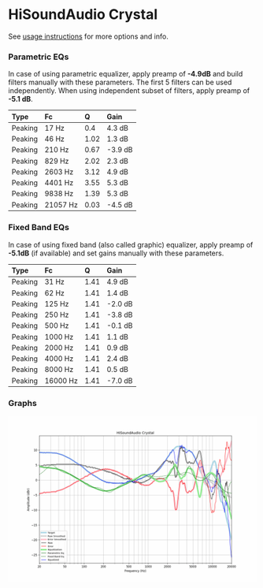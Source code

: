 # HiSoundAudio Crystal
See [usage instructions](https://github.com/jaakkopasanen/AutoEq#usage) for more options and info.

### Parametric EQs
In case of using parametric equalizer, apply preamp of **-4.9dB** and build filters manually
with these parameters. The first 5 filters can be used independently.
When using independent subset of filters, apply preamp of **-5.1 dB**.

| Type    | Fc       |    Q | Gain    |
|:--------|:---------|:-----|:--------|
| Peaking | 17 Hz    | 0.4  | 4.3 dB  |
| Peaking | 46 Hz    | 1.02 | 1.3 dB  |
| Peaking | 210 Hz   | 0.67 | -3.9 dB |
| Peaking | 829 Hz   | 2.02 | 2.3 dB  |
| Peaking | 2603 Hz  | 3.12 | 4.9 dB  |
| Peaking | 4401 Hz  | 3.55 | 5.3 dB  |
| Peaking | 9838 Hz  | 1.39 | 5.3 dB  |
| Peaking | 21057 Hz | 0.03 | -4.5 dB |

### Fixed Band EQs
In case of using fixed band (also called graphic) equalizer, apply preamp of **-5.1dB**
(if available) and set gains manually with these parameters.

| Type    | Fc       |    Q | Gain    |
|:--------|:---------|:-----|:--------|
| Peaking | 31 Hz    | 1.41 | 4.9 dB  |
| Peaking | 62 Hz    | 1.41 | 1.4 dB  |
| Peaking | 125 Hz   | 1.41 | -2.0 dB |
| Peaking | 250 Hz   | 1.41 | -3.8 dB |
| Peaking | 500 Hz   | 1.41 | -0.1 dB |
| Peaking | 1000 Hz  | 1.41 | 1.1 dB  |
| Peaking | 2000 Hz  | 1.41 | 0.9 dB  |
| Peaking | 4000 Hz  | 1.41 | 2.4 dB  |
| Peaking | 8000 Hz  | 1.41 | 0.5 dB  |
| Peaking | 16000 Hz | 1.41 | -7.0 dB |

### Graphs
![](./HiSoundAudio%20Crystal.png)